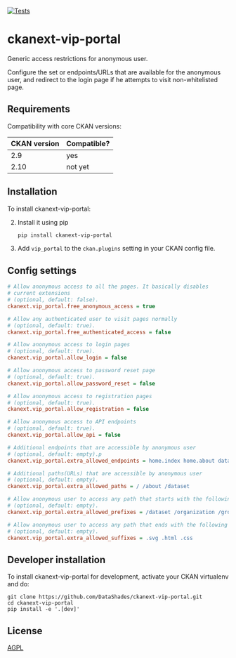 [![Tests](https://github.com/DataShades/ckanext-vip-portal/workflows/Tests/badge.svg?branch=main)](https://github.com/DataShades/ckanext-vip-portal/actions)

# ckanext-vip-portal

Generic access restrictions for anonymous user.

Configure the set or endpoints/URLs that are available for the anonymous user,
and redirect to the login page if he attempts to visit non-whitelisted page.

## Requirements

Compatibility with core CKAN versions:

| CKAN version | Compatible? |
|--------------|-------------|
| 2.9          | yes         |
| 2.10         | not yet     |


## Installation

To install ckanext-vip-portal:

2. Install it using pip
   ```sh
   pip install ckanext-vip-portal
   ```

3. Add `vip_portal` to the `ckan.plugins` setting in your CKAN
   config file.


## Config settings

```ini
# Allow anonymous access to all the pages. It basically disables
# current extensions
# (optional, default: false).
ckanext.vip_portal.free_anonymous_access = true

# Allow any authenticated user to visit pages normally
# (optional, default: true).
ckanext.vip_portal.free_authenticated_access = false

# Allow anonymous access to login pages
# (optional, default: true).
ckanext.vip_portal.allow_login = false

# Allow anonymous access to password reset page
# (optional, default: true).
ckanext.vip_portal.allow_password_reset = false

# Allow anonymous access to registration pages
# (optional, default: true).
ckanext.vip_portal.allow_registration = false

# Allow anonymous access to API endpoints
# (optional, default: true).
ckanext.vip_portal.allow_api = false

# Additional endpoints that are accessible by anonymous user
# (optional, default: empty).p
ckanext.vip_portal.extra_allowed_endpoints = home.index home.about dataset.search

# Additional paths(URLs) that are accessible by anonymous user
# (optional, default: empty).
ckanext.vip_portal.extra_allowed_paths = / /about /dataset

# Allow anonymous user to access any path that starts with the following prefixes
# (optional, default: empty).
ckanext.vip_portal.extra_allowed_prefixes = /dataset /organization /group /static

# Allow anonymous user to access any path that ends with the following suffixes
# (optional, default: empty).
ckanext.vip_portal.extra_allowed_suffixes = .svg .html .css

```


## Developer installation

To install ckanext-vip-portal for development, activate your CKAN virtualenv and
do:

    git clone https://github.com/DataShades/ckanext-vip-portal.git
    cd ckanext-vip-portal
    pip install -e '.[dev]'


## License

[AGPL](https://www.gnu.org/licenses/agpl-3.0.en.html)
